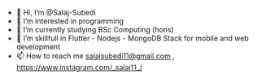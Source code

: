 - 👋 Hi, I’m @Salaj-Subedi
- 👀 I’m interested in programming 
- 🌱 I’m currently studying BSc Computing (hons)
- 💞️ I’m skillfull in Flutter - Nodejs - MongoDB Stack for mobile and web development 
- 📫 How to reach me salajsubedi11@gmail.com , https://www.instagram.com/_salaj11_/ 

<!---
Salaj-Subedi/Salaj-Subedi is a ✨ special ✨ repository because its `README.md` (this file) appears on your GitHub profile.
You can click the Preview link to take a look at your changes.
--->
